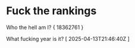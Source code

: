 # Fuck the rankings

Who the hell am I?
{ 18362761 }

What fucking year is it?
[ 2025-04-13T21:46:40Z ]
